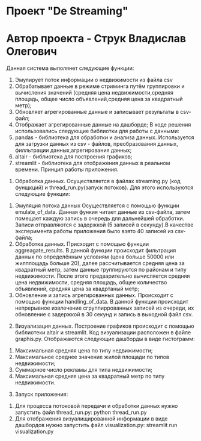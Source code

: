 # Проект "De Streaming"
# Автор проекта - Струк Владислав Олегович
Данная система выполянет следующие функции:
1) Эмулирует поток информации о недвижимости из файла csv
2) Обрабатывает данные в режиме стриминга путём группировки и вычисления значений (средняя цена недвижимости,средняя площадь, общее число объявлений,средняя цена за квадратный метр);
3) Обновляет агрегированные данные и записывает результаты в csv-файл;
4) Отображает агрегированные данные на дашборде;
В ходе решения использовались следующие библиотки для работы с данными:
1) pandas - библиотека для обработки и анализа данных. Используется для загрузки данных из csv - файлов, преобразования данных, филльтрации данных,агрегирования данных;
2) altair - библиотека для построения графиков;
3) streamlit - библиотека для отображения данных в реальном времени.
Принцип работы приложения.
1. Обработка данных. Осуществляется в файлах streaming.py (код фунщкций) и thread_run.py(запуск потоков). Для этого используются следующие функции:
1) Эмуляция потока данных
Осуществляется с помощью функции emulate_of_data. Данная функия читает данные из csv-файла, затем помещает каждую запись в очередь для дальнейшей обработки. Записи отправляются с задержкой (5 записей в секунду).В качестве эксперимента работы приложения было взято 40 записей из csv-файла;
2) Обработка данных. Присходит с помощью функции aggreagate_results. В данной функции происходит фильтрация данных по определённым условиям (цена больше 50000 или жилплощадь больше 20), далее рассчитывается средняя цена за квадратный метр, затем данные группируются по районам и типу недвижимости. После этого предварительно вычисляется средняя цена недвижимости, средняя площадь, общее количество объявлений, cредняя цена за квадртаный метр;
3) Обновление и запись агрегированных данных. Происходит с помощью функции handling_of_data. В данной функции происходит непрерывное извлечение сгруппиррованных записей из очереди, их обновление с задержкой в 30 секунд и запись в выходной файл csv.
2. Визуализация данных. Построение графиков происходит с помощью библиотеки altair и streamlit. Код визуализации расположен в файле graphis.py. 
Отображаются следующие дашборды в виде гистограмм:
1) Максимальная средняя цена по типу недвижимости;
2) Максимальное среднее значение жилой площади по типов недвижимости;
3) Суммарное число рекламы для типа недвижимости;
4) Максимальная средняя цена за квадратный метр по типу недвижимости.
3. Запуск приложения:
1) Для процесса потоковой передачи и обработки данных нужно запустить файл thread_run.py:
python thread_run.py
2) Для отображения визуалищированной информации в виде дашбордов нужно запустить файл visualization.py:
streamlit run visualization.py

